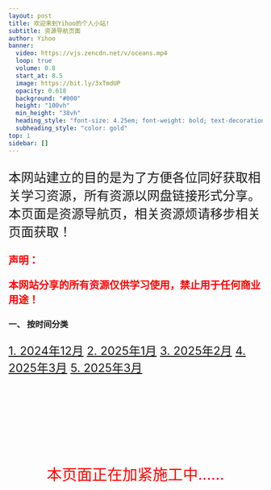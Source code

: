 ```yaml
---
layout: post
title: 欢迎来到Yihoo的个人小站!
subtitle: 资源导航页面
author: Yihoo
banner:
  video: https://vjs.zencdn.net/v/oceans.mp4
  loop: true
  volume: 0.8
  start_at: 8.5
  image: https://bit.ly/3xTmdUP
  opacity: 0.618
  background: "#000"
  height: "100vh"
  min_height: "38vh"
  heading_style: "font-size: 4.25em; font-weight: bold; text-decoration: underline"
  subheading_style: "color: gold"
top: 1
sidebar: []
---
```

<p style="font-size: 25px;">本网站建立的目的是为了方便各位同好获取相关学习资源，所有资源以网盘链接形式分享。本页面是资源导航页，相关资源烦请移步相关页面获取！</p>


<p style="font-size: 20px; color: red;"><b>声明：</b></p>
<p style="font-size: 20px; color: red;"><b>本网站分享的所有资源仅供学习使用，禁止用于任何商业用途！</b></p>

### 一、 按时间分类
<p style="font-size: 23px;">
<a href="https://share.yihoo.ip-ddns.com/yihoo/html/2024-12.html">1. 2024年12月</a>
<a href="https://share.yihoo.ip-ddns.com/yihoo/html/2025-01.html">2. 2025年1月</a>
<a href="https://share.yihoo.ip-ddns.com/yihoo/html/2025-02.html">3. 2025年2月</a>
<a href="https://share.yihoo.ip-ddns.com/yihoo/html/2025-03.html">4. 2025年3月</a>
<a href="https://share.yihoo.ip-ddns.com/yihoo/html/2025-04.html">5. 2025年3月</a>
</p>


<br><br><br><br><br><br><br>
<p style="font-size: 30px; color: red; text-align: center;">本页面正在加紧施工中……</p>
